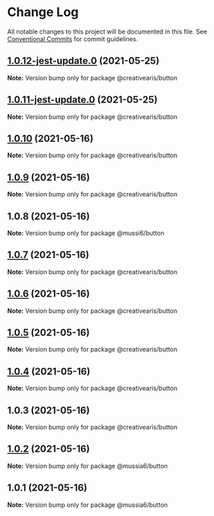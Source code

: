 # Change Log

All notable changes to this project will be documented in this file.
See [Conventional Commits](https://conventionalcommits.org) for commit guidelines.

## [1.0.12-jest-update.0](https://github.com/yurikrupnik/mussia6/compare/@creativearis/button@1.0.11-jest-update.0...@creativearis/button@1.0.12-jest-update.0) (2021-05-25)

**Note:** Version bump only for package @creativearis/button





## [1.0.11-jest-update.0](https://github.com/yurikrupnik/mussia6/compare/@creativearis/button@1.0.10...@creativearis/button@1.0.11-jest-update.0) (2021-05-25)

**Note:** Version bump only for package @creativearis/button





## [1.0.10](https://github.com/yurikrupnik/mussia6/compare/@creativearis/button@1.0.9...@creativearis/button@1.0.10) (2021-05-16)

**Note:** Version bump only for package @creativearis/button





## [1.0.9](https://github.com/yurikrupnik/mussia6/compare/@creativearis/button@1.0.7...@creativearis/button@1.0.9) (2021-05-16)

**Note:** Version bump only for package @creativearis/button





## 1.0.8 (2021-05-16)

**Note:** Version bump only for package @mussi6/button





## [1.0.7](https://github.com/yurikrupnik/mussia6/compare/@creativearis/button@1.0.6...@creativearis/button@1.0.7) (2021-05-16)

**Note:** Version bump only for package @creativearis/button





## [1.0.6](https://github.com/yurikrupnik/mussia6/compare/@creativearis/button@1.0.5...@creativearis/button@1.0.6) (2021-05-16)

**Note:** Version bump only for package @creativearis/button





## [1.0.5](https://github.com/yurikrupnik/mussia6/compare/@creativearis/button@1.0.4...@creativearis/button@1.0.5) (2021-05-16)

**Note:** Version bump only for package @creativearis/button





## [1.0.4](https://github.com/yurikrupnik/mussia6/compare/@creativearis/button@1.0.3...@creativearis/button@1.0.4) (2021-05-16)

**Note:** Version bump only for package @creativearis/button





## 1.0.3 (2021-05-16)

**Note:** Version bump only for package @creativearis/button





## [1.0.2](https://github.com/yurikrupnik/mussia6/compare/@mussia6/button@1.0.1...@mussia6/button@1.0.2) (2021-05-16)

**Note:** Version bump only for package @mussia6/button





## 1.0.1 (2021-05-16)

**Note:** Version bump only for package @mussia6/button
